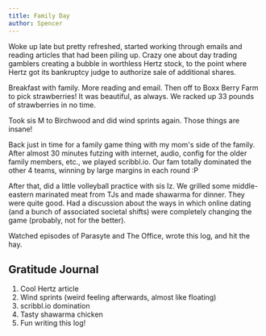 ```yaml
---
title: Family Day
author: Spencer
---
```


Woke up late but pretty refreshed, started working through emails and reading articles that had been piling up. Crazy one about day trading gamblers creating a bubble in worthless Hertz stock, to the point where Hertz got its bankruptcy judge to authorize sale of additional shares.

Breakfast with family. More reading and email. Then off to Boxx Berry Farm to pick strawberries! It was beautiful, as always. We racked up 33 pounds of strawberries in no time.

Took sis M to Birchwood and did wind sprints again. Those things are insane!

Back just in time for a family game thing with my mom's side of the family. After almost 30 minutes futzing with internet, audio, config for the older family members, etc., we played scribbl.io. Our fam totally dominated the other 4 teams, winning by large margins in each round :P

After that, did a little volleyball practice with sis Iz. We grilled some middle-eastern marinated meat from TJs and made shawarma for dinner. They were quite good. Had a discussion about the ways in which online dating (and a bunch of associated societal shifts) were completely changing the game (probably, not for the better). 

[//]: # "Tried to think about what I should do, if eventually I want to have a family. Came away with a depressing sense that the world is broken (again). It's hard to force down my anger at the realization that everyone is operating out of self-interest, and this implies I'll constantly be fighting a significant other, although hopefully not too much. The contrapositive of this is the guilt that I feel from operating out of self interest--as my past self realized, I need to drop this, and things will get a lot easier--hopefully then I can play a fair game, rather than handicapping myself and being angry about it."

Watched episodes of Parasyte and The Office, wrote this log, and hit the hay.

## Gratitude Journal
1. Cool Hertz article
2. Wind sprints (weird feeling afterwards, almost like floating)
3. scribbl.io domination
4. Tasty shawarma chicken
5. Fun writing this log!